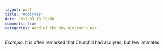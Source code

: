 ```yaml
---
layout: post
title: "Acolytes"
date: 2012-03-18 22:00
comments: true
categories: Word of the day Winston's War
---
```


_Example:_ It is often remarked that Churchill had acolytes, but few intimates.

